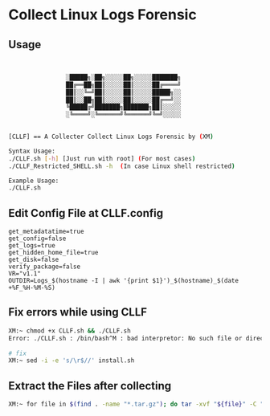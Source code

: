 # Collect Linux Logs Forensic



## Usage


```bash

                
                ░█████╗░██╗░░░░░██╗░░░░░███████╗
                ██╔══██╗██║░░░░░██║░░░░░██╔════╝
                ██║░░╚═╝██║░░░░░██║░░░░░█████╗░░
                ██║░░██╗██║░░░░░██║░░░░░██╔══╝░░
                ╚█████╔╝███████╗███████╗██║░░░░░
                ░╚════╝░╚══════╝╚══════╝╚═╝░░░░░
    

[CLLF] == A Collecter Collect Linux Logs Forensic by (XM)

Syntax Usage:
./CLLF.sh [-h] [Just run with root] (For most cases)
./CLLF_Restricted_SHELL.sh -h  (In case Linux shell restricted)

Example Usage:
./CLLF.sh

```

## Edit Config File at CLLF.config
~~~
get_metadatatime=true
get_config=false
get_logs=true
get_hidden_home_file=true
get_disk=false
verify_package=false
VR="v1.1"
OUTDIR=Logs_$(hostname -I | awk '{print $1}')_$(hostname)_$(date +%F_%H-%M-%S)
~~~

## Fix errors while using CLLF

```bash
XM:~ chmod +x CLLF.sh && ./CLLF.sh
Error: ./CLLF.sh : /bin/bash^M : bad interpretor: No such file or directory
                                                    
# fix
XM:~ sed -i -e 's/\r$//' install.sh
```

## Extract the Files after collecting

```bash
XM:~ for file in $(find . -name "*.tar.gz"); do tar -xvf "${file}" -C "$(dirname "${file}")"; done
```

